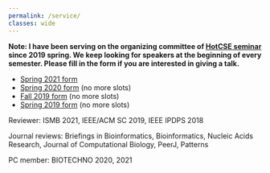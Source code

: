 ```yaml
---
permalink: /service/
classes: wide
---
```

**Note: I have been serving on the organizing committee of [HotCSE seminar](http://hotcse.gatech.edu) since 2019 spring. We keep looking for speakers at the beginning of every semester. Please fill in the form if you are interested in giving a talk.**
* [Spring 2021 form](https://forms.gle/4e1GRBZdNjY28Yfo6)
* [Spring 2020 form](https://forms.gle/J8QM9ZdTtyAdDHEB6) (no more slots)
* [Fall 2019 form]() (no more slots)
* [Spring 2019 form]() (no more slots)


Reviewer: ISMB 2021, IEEE/ACM SC 2019, IEEE IPDPS 2018

Journal reviews: Briefings in Bioinformatics, Bioinformatics, Nucleic Acids Research, Journal of Computational Biology, PeerJ, Patterns

PC member: BIOTECHNO 2020, 2021
